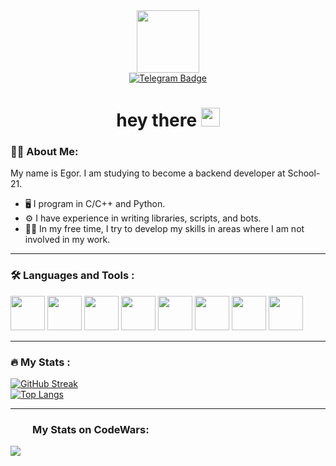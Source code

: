 <div id="header" align="center">
  <img src="https://media.giphy.com/media/M9gbBd9nbDrOTu1Mqx/giphy.gif" width="100"/>
</div>

<div id="badges" align="center">
  <a href="https://t.me/senior_stepik">
    <img src="https://img.shields.io/badge/Telegram-blue?style=for-the-badge&logo=telegram&logoColor=white" alt="Telegram Badge"/>
  </a>
    <h1>
      hey there
      <img src="https://media.giphy.com/media/hvRJCLFzcasrR4ia7z/giphy.gif" width="30px"/>
    </h1>
</div>

### 👨‍💻 About Me:

My name is Egor. I am studying to become a backend developer at School-21.

- 🖥 I program in C/C++ and Python.
- ⚙️ I have experience in writing libraries, scripts, and bots.
- 👨‍🎓 In my free time, I try to develop my skills in areas where I am not involved in my work.

---

### 🛠 Languages and Tools :

<div>
    <img src='https://cdn.jsdelivr.net/gh/devicons/devicon/icons/c/c-original.svg' width="55">
    <img src='https://cdn.jsdelivr.net/gh/devicons/devicon/icons/cplusplus/cplusplus-original.svg' width="55">
    <img src='https://cdn.jsdelivr.net/gh/devicons/devicon/icons/python/python-original.svg' width="55">
    <img src='https://cdn.jsdelivr.net/gh/devicons/devicon/icons/docker/docker-original-wordmark.svg' width="55">
    <img src='https://cdn.jsdelivr.net/gh/devicons/devicon/icons/bash/bash-original.svg' width="55"> 
    <img src='https://cdn.jsdelivr.net/gh/devicons/devicon/icons/git/git-original-wordmark.svg' width="55">
    <img src='https://cdn.jsdelivr.net/gh/devicons/devicon/icons/ubuntu/ubuntu-plain-wordmark.svg' width="55"> 
    <img src='https://cdn.jsdelivr.net/gh/devicons/devicon/icons/postgresql/postgresql-original-wordmark.svg' width="55">
</div>

---

### 🔥 My Stats :
[![GitHub Streak](http://github-readme-streak-stats.herokuapp.com?user=mavissig&theme=dark&background=000000)](https://git.io/streak-stats)\
[![Top Langs](https://github-readme-stats.vercel.app/api/top-langs/?username=mavissig&layout=compact&theme=vision-friendly-dark)](https://github.com/anuraghazra/github-readme-stats)

---

### <img height="16" width="35" src="https://cdn.simpleicons.org/codewars" />My Stats on CodeWars:

<div id="badges">
    <img src="https://github.r2v.ch/codewars?user=HOCOKBCMETAHE&stroke=COLOR"/>
</div>
